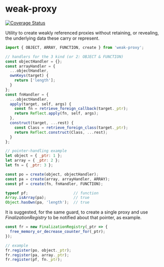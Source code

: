 # weak-proxy

[![Coverage Status](https://coveralls.io/repos/github/WebReflection/weak-proxy/badge.svg?branch=main)](https://coveralls.io/github/WebReflection/weak-proxy?branch=main)

Utility to create weakly referenced proxies without retaining, or revealing, the underlying data these carry or represent.

```js
import { OBJECT, ARRAY, FUNCTION, create } from 'weak-proxy';

// handlers for the 3 kind (or 2: OBJECT & FUNCTION)
const objectHandler = {};
const arrayHandler = {
  ...objectHandler,
  ownKeys(target) {
    return ['length'];
  }
};
const fnHandler = {
  ...objectHandler,
  apply(target, self, args) {
    const fn = retrieve_foreign_callback(target._ptr);
    return Reflect.apply(fn, self, args);
  },
  construct(target, ...rest) {
    const Class = retrieve_foreign_class(target._ptr);
    return Reflect.construct(Class, ...rest);
  }
};

// pointer-handling example
let object = { _ptr: 1 };
let array = { _ptr: 2 };
let fn = { _ptr: 3 };

const po = create(object, objectHandler);
const pa = create(array, arrayHandler, ARRAY);
const pf = create(fn, fnHandler, FUNCTION);

typeof pf;                    // function
Array.isArray(pa);            // true
Object.hasOwn(pa, 'length');  // true
```

It is suggested, for the same guard, to create a single proxy and use *FinalizationRegistry* to be notified about that pointer, as example.

```js
const fr = new FinalizationRegistry(_ptr => {
  free_memory_or_decrease_counter_for(_ptr);
});

// example
fr.register(po, object._ptr);
fr.register(pa, array._ptr);
fr.register(pf, fn._ptr);
```